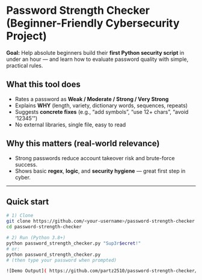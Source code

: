 # Password Strength Checker (Beginner-Friendly Cybersecurity Project)

**Goal:** Help absolute beginners build their **first Python security script** in under an hour — and learn how to evaluate password quality with simple, practical rules.

## What this tool does
- Rates a password as **Weak / Moderate / Strong / Very Strong**
- Explains **WHY** (length, variety, dictionary words, sequences, repeats)
- Suggests **concrete fixes** (e.g., “add symbols”, “use 12+ chars”, “avoid ‘12345’”)
- No external libraries, single file, easy to read

## Why this matters (real-world relevance)
- Strong passwords reduce account takeover risk and brute-force success.
- Shows basic **regex**, **logic**, and **security hygiene** — great first step in cyber.

---

## Quick start

```bash
# 1) Clone
git clone https://github.com/<your-username>/password-strength-checker.git
cd password-strength-checker

# 2) Run (Python 3.8+)
python password_strength_checker.py "Sup3r$ecret!"
# or:
python password_strength_checker.py
# (then type your password when prompted)

![Demo Output]( https://github.com/partz2510/password-strength-checker/blob/main/screenshots/demo_output.png?raw=true)

